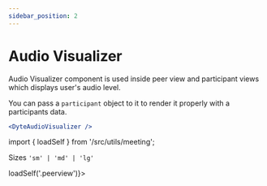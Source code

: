 ```yaml
---
sidebar_position: 2
---
```


# Audio Visualizer

Audio Visualizer component is used inside peer view and participant views which displays user's audio level.

You can pass a `participant` object to it to render it properly with a participants data.

```jsx
<DyteAudioVisualizer />
```

import { loadSelf } from '/src/utils/meeting';

Sizes `'sm' | 'md' | 'lg'`

<div className="ui-preview space-x-4" ref={() => loadSelf('.peerview')}>
    <dyte-audio-visualizer class="peerview" size="sm" />
    <dyte-audio-visualizer class="peerview" size="md" />
    <dyte-audio-visualizer class="peerview" size="lg" />
</div>

